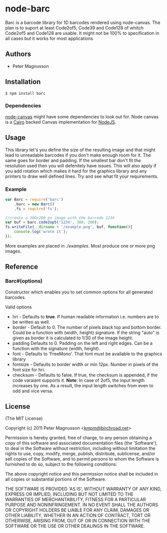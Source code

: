 # node-barc
 Barc is a barcode library for 1D barcodes rendered using node-canvas.
 The plan is to suport at least Code2of5, Code39 and Code128 of whitch
 Code2of5 and Code128 are usable.
 It might not be 100% to specification in all cases but it works for
 most applications

## Authors

 - Peter Magnusson

## Installation
    $ npm install barc

### Dependencies
 [node-canvas](http://github.com/LearnBoost/node-canvas) might have some dependencies to look out for. 
 Node canvas is a [Cairo](http://cairographics.org/) backed Canvas 
 implementation for [NodeJS](http://nodejs.org).


## Usage

 This library let's you define the size of the resulting image and that might
 lead to unreadable barcodes if you don't make enough room for it.
 The same goes for border and padding. If the smallest bar don't fit the
 resolution used then you will defenitely have issues.
 This will also apply if you add rotation which makes it hard for the graphics
 library and any printers to draw well defined lines.
 Try and see what fit your requirements.


### Example

```javascript
var Barc = require('barc')
	,barc = new Barc()
	,fs = require('fs');

//create a 300x200 px image with the barcode 1234
var buf = barc.code2op5('1234', 300, 200);
fs.writeFile(__dirname + '/example.png', buf, function(){
	console.log('wrote it');
});
```

 More examples are placed in _./examples_. Most produce one or more png images.


## Reference

### Barc#(options)
Constructor which enables you to set common options for all generated barcodes.

 Valid options

 - hri - Defaults to __true__. If human readable information i.e. numbers are to be written as well.
 - border - Default to 0. The number of pixels black top and bottom border. Could be a function with (width, height) signature. If the string "auto" is given as border it is calculated to 1/30 of the image height.
 - padding Defaults to 0. Padding on the left and right edges. Can be a function with the signature (width, height).
 - font - Defaults to 'FreeMono'. That font must be available to the graphics library
 - fontsize - Defaults to border width or min 12px. Number in pixels of the font size for hri.
 - checksum - Defaults to false. If true, the checksum is appended, if the code varaiant supports it. __Note__: In case of 2of5, the input length increases by one. As a result, the input length switches from even to odd and vice versa.



## License 

(The MIT License)

Copyright (c) 2011 Peter Magnusson &lt;kmpm@birchroad.net&gt;

Permission is hereby granted, free of charge, to any person obtaining
a copy of this software and associated documentation files (the
'Software'), to deal in the Software without restriction, including
without limitation the rights to use, copy, modify, merge, publish,
distribute, sublicense, and/or sell copies of the Software, and to
permit persons to whom the Software is furnished to do so, subject to
the following conditions:

The above copyright notice and this permission notice shall be
included in all copies or substantial portions of the Software.

THE SOFTWARE IS PROVIDED 'AS IS', WITHOUT WARRANTY OF ANY KIND,
EXPRESS OR IMPLIED, INCLUDING BUT NOT LIMITED TO THE WARRANTIES OF
MERCHANTABILITY, FITNESS FOR A PARTICULAR PURPOSE AND NONINFRINGEMENT.
IN NO EVENT SHALL THE AUTHORS OR COPYRIGHT HOLDERS BE LIABLE FOR ANY
CLAIM, DAMAGES OR OTHER LIABILITY, WHETHER IN AN ACTION OF CONTRACT,
TORT OR OTHERWISE, ARISING FROM, OUT OF OR IN CONNECTION WITH THE
SOFTWARE OR THE USE OR OTHER DEALINGS IN THE SOFTWARE.